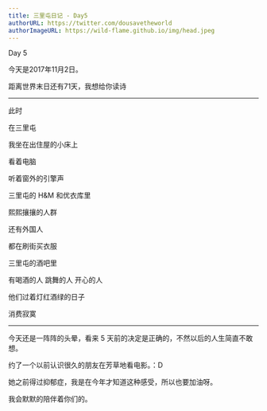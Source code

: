 ```yaml
---
title: 三里屯日记 - Day5
authorURL: https://twitter.com/dousavetheworld
authorImageURL: https://wild-flame.github.io/img/head.jpeg
---
```



Day 5

今天是2017年11月2日。

距离世界末日还有71天，我想给你读诗

---

此时

在三里屯

我坐在出住屋的小床上

看着电脑

听着窗外的引擎声

三里屯的 H&M 和优衣库里

熙熙攘攘的人群

还有外国人

都在刷街买衣服

三里屯的酒吧里

有喝酒的人 跳舞的人 开心的人

他们过着灯红酒绿的日子

消费寂寞

---

今天还是一阵阵的头晕，看来 5 天前的决定是正确的，不然以后的人生简直不敢想。

约了一个以前认识很久的朋友在芳草地看电影。：D 

她之前得过抑郁症，我是在今年才知道这种感受，所以也要加油呀。

我会默默的陪伴着你们的。